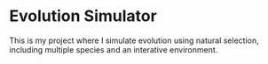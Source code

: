 # Evolution Simulator
 This is my project where I simulate evolution using natural selection, including multiple species and an interative environment.
